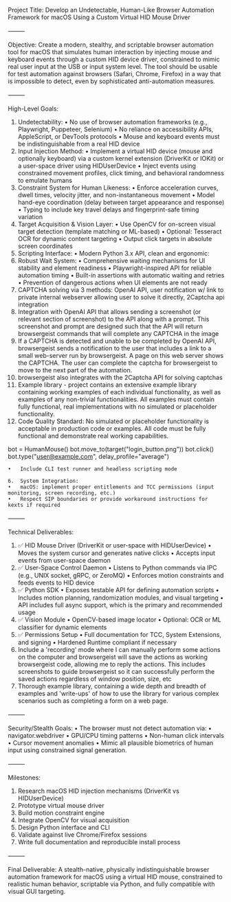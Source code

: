 Project Title:
Develop an Undetectable, Human-Like Browser Automation Framework for macOS Using a Custom Virtual HID Mouse Driver

⸻

Objective:
Create a modern, stealthy, and scriptable browser automation tool for macOS that simulates human interaction by injecting mouse and keyboard events through a custom HID device driver, constrained to mimic real user input at the USB or input system level. The tool should be usable for test automation against browsers (Safari, Chrome, Firefox) in a way that is impossible to detect, even by sophisticated anti-automation measures.

⸻

High-Level Goals:
1.	Undetectability:
      •	No use of browser automation frameworks (e.g., Playwright, Puppeteer, Selenium)
      •	No reliance on accessibility APIs, AppleScript, or DevTools protocols
      •	Mouse and keyboard events must be indistinguishable from a real HID device
2.	Input Injection Method:
      •	Implement a virtual HID device (mouse and optionally keyboard) via a custom kernel extension (DriverKit or IOKit) or a user-space driver using HIDUserDevice
      •	Inject events using constrained movement profiles, click timing, and behavioral randomness to emulate humans
3.	Constraint System for Human Likeness:
      •	Enforce acceleration curves, dwell times, velocity jitter, and non-instantaneous movement
      •	Model hand-eye coordination (delay between target appearance and response)
      •	Typing to include key travel delays and fingerprint-safe timing variation
4.	Target Acquisition & Vision Layer:
      •	Use OpenCV for on-screen visual target detection (template matching or ML-based)
      •	Optional: Tesseract OCR for dynamic content targeting
      •	Output click targets in absolute screen coordinates
5.	Scripting Interface:
•	Modern Python 3.x API, clean and ergonomic:
6.	Robust Wait System:
	•	Comprehensive waiting mechanisms for UI stability and element readiness
	•	Playwright-inspired API for reliable automation timing
	•	Built-in assertions with automatic waiting and retries
	•	Prevention of dangerous actions when UI elements are not ready
6. CAPTCHA solving via 3 methods: OpenAI API, user notification w/ link to private internal webserver allowing user to solve it directly, 2Captcha api integration
6. Integration with OpenAI API that allows sending a screenshot (or relevant section of screenshot) to the API along with a prompt.  This screenshot and prompt are designed such that the API will return browsergeist commands that will complete any CAPTCHA in the image
7. If a CAPTCHA is detected and unable to be completed by OpenAI API, browsergeist sends a notification to the user that includes a link to a small web-server run by browsergeist.  A page on this web server shows the CAPTCHA.  The user can complete the captcha for browsergeist to move to the next part of the automation.  
8. browsergeist also integrates with the 2Captcha API for solving captchas
9. Example library - project contains an extensive example library containing working examples of each individual functionality, as well as examples of any non-trivial functionalities. All examples must contain fully functional, real implementations with no simulated or placeholder functionality.
10. Code Quality Standard: No simulated or placeholder functionality is acceptable in production code or examples. All code must be fully functional and demonstrate real working capabilities.

bot = HumanMouse()
bot.move_to(target("login_button.png"))
bot.click()
bot.type("user@example.com", delay_profile="average")


	•	Include CLI test runner and headless scripting mode

	6.	System Integration:
	•	macOS: implement proper entitlements and TCC permissions (input monitoring, screen recording, etc.)
	•	Respect SIP boundaries or provide workaround instructions for kexts if required

⸻

Technical Deliverables:
1.	✅ HID Mouse Driver (DriverKit or user-space with HIDUserDevice)
      •	Moves the system cursor and generates native clicks
      •	Accepts input events from user-space daemon
2.	✅ User-Space Control Daemon
      •	Listens to Python commands via IPC (e.g., UNIX socket, gRPC, or ZeroMQ)
      •	Enforces motion constraints and feeds events to HID device
3.	✅ Python SDK
      •	Exposes testable API for defining automation scripts
      •	Includes motion planning, randomization modules, and visual targeting
      •	API includes full async support, which is the primary and recommended usage
4.	✅ Vision Module
      •	OpenCV-based image locator
      •	Optional: OCR or ML classifier for dynamic elements
5.	✅ Permissions Setup
      •	Full documentation for TCC, System Extensions, and signing
      •	Hardened Runtime compliant if necessary
6. Include a 'recording' mode where I can manually perform some actions on the computer and browsergeist will save the actions as working browsergeist code, allowing me to reply the actions.  This includes screenshots to guide browsergeist so it can successfully perform the saved actions regardless of window position, size, etc
6. Thorough example library, containing a wide depth and breadth of examples and 'write-ups' of how to use the library for various complex scenarios such as completing a form on a web page.

⸻

Security/Stealth Goals:
•	The browser must not detect automation via:
•	navigator.webdriver
•	GPU/CPU timing patterns
•	Non-human click intervals
•	Cursor movement anomalies
•	Mimic all plausible biometrics of human input using constrained signal generation.

⸻

Milestones:
1.	Research macOS HID injection mechanisms (DriverKit vs HIDUserDevice)
2.	Prototype virtual mouse driver
3.	Build motion constraint engine
4.	Integrate OpenCV for visual acquisition
5.	Design Python interface and CLI
6.	Validate against live Chrome/Firefox sessions
7.	Write full documentation and reproducible install process

⸻

Final Deliverable:
A stealth-native, physically indistinguishable browser automation framework for macOS using a virtual HID mouse, constrained to realistic human behavior, scriptable via Python, and fully compatible with visual GUI targeting.
